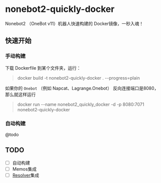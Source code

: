 # nonebot2-quickly-docker

Nonebot2 （OneBot v11）机器人快速构建的 Docker镜像，一秒入魂！

## 快速开始

### 手动构建

下载 Dockerfile 到某个文件夹，运行：

> docker build -t nonebot2-quickly-docker . --progress=plain

如果你的 `Onebot` （例如 Napcat、Lagrange.Onebot） 反向连接端口是8080，那么就这样运行

> docker run --name nonebot2_quickly_docker -d -p 8080:7071 nonebot2-quickly-docker

### 自动构建

@todo

## TODO

- [ ] 自动构建
- [ ] Memos集成
- [ ] [Resolver](https://github.com/zhiyu1998/nonebot-plugin-resolver)集成